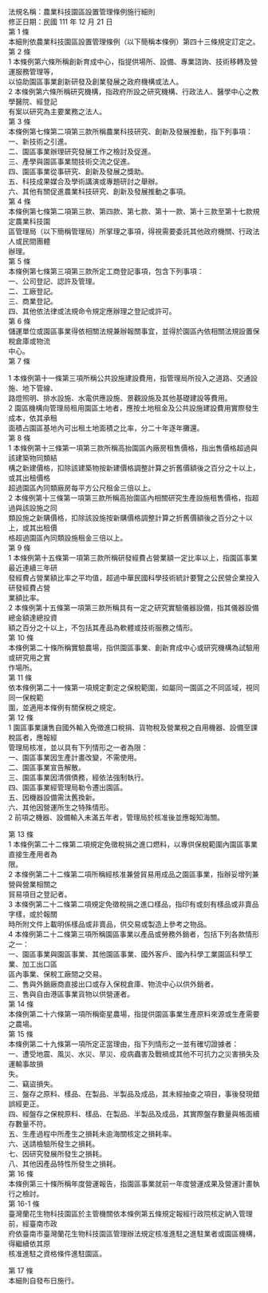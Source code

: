 法規名稱：農業科技園區設置管理條例施行細則  
修正日期：民國 111 年 12 月 21 日  
第 1 條  
本細則依農業科技園區設置管理條例（以下簡稱本條例）第四十三條規定訂定之。  
第 2 條  
1 本條例第六條所稱創新育成中心，指提供場所、設備、專業諮詢、技術移轉及營運服務管理等，  
以協助園區事業創新研發及創業發展之政府機構或法人。  
2 本條例第六條所稱研究機構，指政府所設之研究機構、行政法人、醫學中心之教學醫院、經登記  
有案以研究為主要業務之法人。  
第 3 條  
本條例第七條第二項第三款所稱農業科技研究、創新及發展推動，指下列事項：  
一、新技術之引進。  
二、園區事業辦理研究發展工作之檢討及促進。  
三、產學與園區事業間技術交流之促進。  
四、園區事業從事研究、創新及發展之獎助。  
五、科技成果媒合及學術講演或專題研討之舉辦。  
六、其他有關促進農業科技研究、創新及發展推動之事項。  
第 4 條  
本條例第七條第二項第三款、第四款、第七款、第十一款、第十三款至第十七款規定農業科技園  
區管理局（以下簡稱管理局）所掌理之事項，得視需要委託其他政府機關、行政法人或民間團體  
辦理。  
第 5 條  
本條例第七條第三項第三款所定工商登記事項，包含下列事項：  
一、公司登記、認許及管理。  
二、工廠登記。  
三、商業登記。  
四、其他依法律或法規命令規定應辦理之登記或許可。  
第 6 條  
儲運單位或園區事業得依相關法規兼辦報關事宜，並得於園區內依相關法規設置保稅倉庫或物流  
中心。  
第 7 條  


1 本條例第十一條第三項所稱公共設施建設費用，指管理局所投入之道路、交通設施、地下管線、  
路燈照明、排水設施、水電供應設施、景觀設施及其他基礎建設等費用。  
2 園區機構向管理局租用園區土地者，應按土地租金及公共設施建設費用實際發生成本，依其承租  
面積占園區基地內可出租土地面積之比率，分二十年逐年攤還。  
第 8 條  
1 本條例第十三條第一項第三款所稱高抬園區內廠房租售價格，指出售價格超過與該建築物同類結  
構之新建價格，扣除該建築物按新建價格調整計算之折舊價額後之百分之十以上，或其出租價格  
超過園區內同類廠房每平方公尺租金三倍以上。  
2 本條例第十三條第一項第三款所稱高抬園區內相關研究生產設施租售價格，指超過與該設施之同  
類設施之新購價格，扣除該設施按新購價格調整計算之折舊價額後之百分之十以上，或其出租價  
格超過園區內同類設施租金三倍以上。  
第 9 條  
1 本條例第十五條第一項第三款所稱研發經費占營業額一定比率以上，指園區事業最近連續三年研  
發經費占營業額比率之平均值，超過中華民國科學技術統計要覽之公民營企業投入研發經費占營  
業額比率。  
2 本條例第十五條第一項第三款所稱具有一定之研究實驗儀器設備，指其儀器設備總金額達總投資  
額之百分之十以上，不包括其產品為軟體或技術服務之情形。  
第 10 條  
本條例第二十條所稱實驗農場，指供園區事業、創新育成中心或研究機構為試驗用或研究用之實  
作場所。  
第 11 條  
依本條例第二十一條第一項規定劃定之保稅範圍，如屬同一園區之不同區域，視同同一保稅範  
圍，並適用本條例有關保稅之規定。  
第 12 條  
1 園區事業讓售自國外輸入免徵進口稅捐、貨物稅及營業稅之自用機器、設備至課稅區者，應報經  
管理局核准，並以具有下列情形之一者為限：  
一、園區事業因生產計畫改變，不需使用。  
二、園區事業宣告解散。  
三、園區事業因清償債務，經依法強制執行。  
四、園區事業經管理局勒令遷出園區。  
五、因機器設備需汰舊換新。  
六、其他因營運所生之特殊情形。  
2 前項之機器、設備輸入未滿五年者，管理局於核准後並應報知海關。  


第 13 條  
1 本條例第二十二條第二項規定免徵稅捐之進口燃料，以專供保稅範圍內園區事業直接生產用者為  
限。  
2 本條例第二十二條第二項所稱經核准兼營貿易用成品之園區事業，指辦妥增列兼營與營業相關之  
貿易項目之登記者。  
3 本條例第二十二條第二項規定免徵稅捐之進口樣品，指印有或刻有樣品或非賣品字樣，或於報關  
時所附文件上載明係樣品或非賣品，供交易或製造上參考之物品。  
4 本條例第二十二條第三項所稱園區事業以產品或勞務外銷者，包括下列各款情形之一：  
一、園區事業與園區事業、其他園區事業、國外客戶、國內科學工業園區科學工業、加工出口區  
區內事業、保稅工廠間之交易。  
二、售與外銷廠商直接出口或存入保稅倉庫、物流中心以供外銷者。  
三、售與自由港區事業貨物以供營運者。  
第 14 條  
本條例第二十六條第一項所稱衛星農場，指提供園區事業生產原料來源或生產需要之農場。  
第 15 條  
本條例第二十九條第一項所定正當理由，指下列情形之一並有確切證據者：  
一、遭受地震、風災、水災、旱災、疫病蟲害及戰禍或其他不可抗力之災害損失及運輸事故損  
失。  
二、竊盜損失。  
三、盤存之原料、樣品、在製品、半製品及成品，其未經抽查之項目，事後發現錯誤經更正。  
四、經盤存之保稅原料、樣品、在製品、半製品及成品，其實際盤存數量與帳面續存數量不符。  
五、生產過程中所產生之損耗未逾海關核定之損耗率。  
六、送請檢驗所發生之損耗。  
七、因研究發展所發生之損耗。  
八、其他因產品特性所發生之損耗。  
第 16 條  
本條例第三十條所稱年度營運報告，指園區事業就前一年度營運成果及營運計畫執行之檢討。  
第 16-1 條  
臺灣蘭花生物科技園區於主管機關依本條例第五條規定報經行政院核定納入管理前，經臺南市政  
府依臺南市臺灣蘭花生物科技園區管理辦法規定核准進駐之進駐業者或園區機構，得繼續依其原  
核准進駐之資格條件進駐園區。  


第 17 條  
本細則自發布日施行。  


